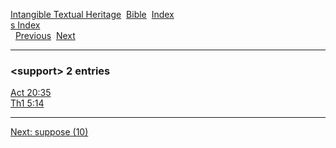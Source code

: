 [Intangible Textual Heritage](../../index)  [Bible](../index) 
[Index](index)   
[s Index](_s_)  
  [Previous](c11145)  [Next](c11147) 

------------------------------------------------------------------------

### &lt;support&gt; 2 entries

[Act 20:35](../kjv/act020.htm#035)  
[Th1 5:14](../kjv/th1005.htm#014)  

------------------------------------------------------------------------

[Next: suppose (10)](c11147)
